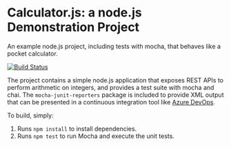 Calculator.js: a node.js Demonstration Project
==============================================
An example node.js project, including tests with mocha, that behaves like
a pocket calculator.

[![Build Status](https://dev.azure.com/LabUser-14102765/Parts%20Unlimited/_apis/build/status/sandino-davila.calculator?branchName=sandino-davila-cleanup)](https://dev.azure.com/LabUser-14102765/Parts%20Unlimited/_build/latest?definitionId=1&branchName=sandino-davila-cleanup)

The project contains a simple node.js application that exposes REST APIs
to perform arithmetic on integers, and provides a test suite with mocha
and chai.  The `mocha-junit-reporters` package is included to provide XML
output that can be presented in a continuous integration tool like
[Azure DevOps](https://azure.com/devops).

To build, simply:

1. Runs `npm install` to install dependencies.
2. Runs `npm test` to run Mocha and execute the unit tests.

